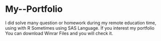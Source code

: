 # My--Portfolio
I did solve many question or homework during my remote education time, using with R 
Sometimes using SAS Language.
İf you interest my portfolio You can download Winrar Files and you will check it.
